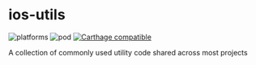 # ios-utils

![platforms](https://img.shields.io/badge/platforms-iOS-333333.svg) ![pod](https://img.shields.io/cocoapods/v/DaylightUtils.svg) [![Carthage compatible](https://img.shields.io/badge/Carthage-compatible-4BC51D.svg?style=flat)](https://github.com/Carthage/Carthage)

A collection of commonly used utility code shared across most projects
